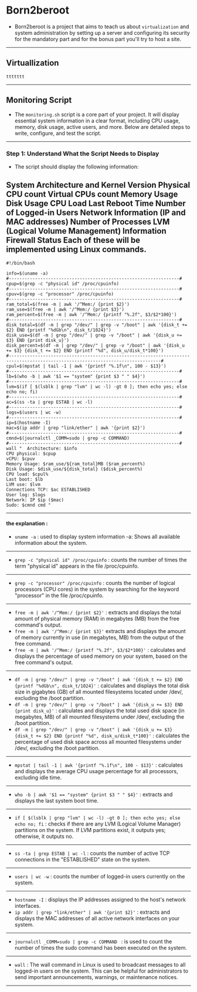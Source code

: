 # Born2beroot
+ Born2beroot is a project that aims to teach us about `virtualization` and system administration by setting up a server and configuring its security for the mandatory part and for the bonus part you'll try to host a site.
-----------------------------------------------------------------------
## Virtuallization
    ttttttt
----------------------------------------------------------------------
## Monitoring Script
+ The `monitoring.sh` script is a core part of your project. It will display essential system information in a clear format, including CPU usage, memory, disk usage, active users, and more. Below are detailed steps to write, configure, and test the script.
----------------------------------------------------------------------
### Step 1: Understand What the Script Needs to Display
+ The script should display the following information:

System Architecture and Kernel Version
Physical CPU count
Virtual CPUs count
Memory Usage
Disk Usage
CPU Load
Last Reboot Time
Number of Logged-in Users
Network Information (IP and MAC addresses)
Number of Processes
LVM (Logical Volume Management) Information
Firewall Status
Each of these will be implemented using Linux commands.
----------------------------------------------------------------------
    #!/bin/bash

    info=$(uname -a)
    #-----------------------------------------------------------------#
    cpup=$(grep -c "physical id" /proc/cpuinfo)
    #-----------------------------------------------------------------#
    cpuv=$(grep -c "processor" /proc/cpuinfo)
    #-----------------------------------------------------------------#
    ram_total=$(free -m | awk '/^Mem:/ {print $2}')
    ram_use=$(free -m | awk '/^Mem:/ {print $3}')
    ram_percent=$(free -m | awk '/^Mem:/ {printf "%.2f", $3/$2*100}')
    #-----------------------------------------------------------------#
    disk_total=$(df -m | grep "/dev/" | grep -v "/boot" | awk '{disk_t += $2} END {printf "%dGb\n", disk_t/1024}')
    disk_use=$(df -m | grep "/dev/" | grep -v "/boot" | awk '{disk_u += $3} END {print disk_u}')
    disk_percent=$(df -m | grep "/dev/" | grep -v "/boot" | awk '{disk_u += $3} {disk_t += $2} END {printf "%d", disk_u/disk_t*100}')
    #--------------------------------------------------------------------------------------------------------------------------------#
    cpul=$(mpstat | tail -1 | awk '{printf "%.1f\n", 100 - $13}')
    #-----------------------------------------------------------------#
    lb=$(who -b | awk '$1 == "system" {print $3 " " $4}')
    #-----------------------------------------------------------------#
    lvm=$(if [ $(lsblk | grep "lvm" | wc -l) -gt 0 ]; then echo yes; else echo no; fi)
    #-----------------------------------------------------------------#
    ac=$(ss -ta | grep ESTAB | wc -l)
    #-----------------------------------------------------------------#
    logs=$(users | wc -w)
    #-----------------------------------------------------------------#
    ip=$(hostname -I)
    mac=$(ip addr | grep "link/ether" | awk '{print $2}')
    #-----------------------------------------------------------------#
    cmnd=$(journalctl _COMM=sudo | grep -c COMMAND)
    #-----------------------------------------------------------------#
    wall "	Architecture: $info
	CPU physical: $cpup
	vCPU: $cpuv
	Memory Usage: $ram_use/${ram_total}MB ($ram_percent%)
	Disk Usage: $disk_use/${disk_total} ($disk_percent%)
	CPU load: $cpul%
	Last boot: $lb
	LVM use: $lvm
	Connections TCP: $ac ESTABLISHED
	User log: $logs
	Network: IP $ip ($mac)
	Sudo: $cmnd cmd "
---------------------------------------------------------------------
#### the explanation :

+ `uname -a`  : used to display system information -a: Shows all available information about the system.
----------------------------------------------------------------------
+ `grep -c "physical id" /proc/cpuinfo` : counts the number of times the term "physical id" appears in the file /proc/cpuinfo.
-------------------------------------------------------------------------
+ `grep -c "processor" /proc/cpuinfo` : counts the number of logical processors (CPU cores) in the system by searching for the keyword "processor" in the file /proc/cpuinfo.
-------------------------------------------------------------------------
+ `free -m | awk '/^Mem:/ {print $2}'` : extracts and displays the total amount of physical memory (RAM) in megabytes (MB) from the free command's output.
+ `free -m | awk '/^Mem:/ {print $3}'` extracts and displays the amount of memory currently in use (in megabytes, MB) from the output of the free command.
+ `free -m | awk '/^Mem:/ {printf "%.2f", $3/$2*100}'` : calculates and displays the percentage of used memory on your system, based on the free command's output.
-------------------------------------------------------------------------
+ `df -m | grep "/dev/" | grep -v "/boot" | awk '{disk_t += $2} END {printf "%dGb\n", disk_t/1024}'` : calculates and displays the total disk size in gigabytes (GB) of all mounted filesystems located under /dev/, excluding the /boot partition.
+ `df -m | grep "/dev/" | grep -v "/boot" | awk '{disk_u += $3} END {print disk_u}'` : calculates and displays the total used disk space (in megabytes, MB) of all mounted filesystems under /dev/, excluding the /boot partition.
+ `df -m | grep "/dev/" | grep -v "/boot" | awk '{disk_u += $3} {disk_t += $2} END {printf "%d", disk_u/disk_t*100}'` : calculates the percentage of used disk space across all mounted filesystems under /dev/, excluding the /boot partition.
-------------------------------------------------------------------------
+ `mpstat | tail -1 | awk '{printf "%.1f\n", 100 - $13}'` : calculates and displays the average CPU usage percentage for all processors, excluding idle time.
-------------------------------------------------------------------------
+ `who -b | awk '$1 == "system" {print $3 " " $4}'` : extracts and displays the last system boot time.
------------------------------------------------------------------------ 
+ `if [ $(lsblk | grep "lvm" | wc -l) -gt 0 ]; then echo yes; else echo no; fi` : checks if there are any LVM (Logical Volume Manager) partitions on the system. If LVM partitions exist, it outputs yes; otherwise, it outputs no.
------------------------------------------------------------------------ 
+ `ss -ta | grep ESTAB | wc -l` : counts the number of active TCP connections in the "ESTABLISHED" state on the system.
------------------------------------------------------------------------ 
+ `users | wc -w` : counts the number of logged-in users currently on the system.
------------------------------------------------------------------------ 
+ `hostname -I` : displays the IP addresses assigned to the host's network interfaces.
+ `ip addr | grep "link/ether" | awk '{print $2}'` : extracts and displays the MAC addresses of all active network interfaces on your system.
------------------------------------------------------------------------ 
+ `journalctl _COMM=sudo | grep -c COMMAND ` : is used to count the number of times the sudo command has been executed on the system.
------------------------------------------------------------------------ 
+ `wall` : The wall command in Linux is used to broadcast messages to all logged-in users on the system. This can be helpful for administrators to send important announcements, warnings, or maintenance notices.
------------------------------------------------------------------------ 


